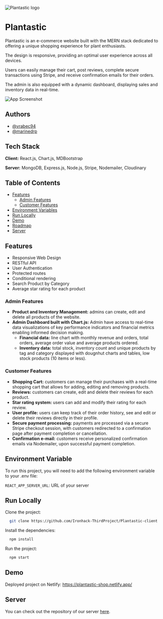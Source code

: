 
<picture>
  <source media="(prefers-color-scheme: dark)" srcset="https://res.cloudinary.com/dm6a8aocc/image/upload/v1676302000/third-project/image-name-removebg-preview_ppgy33.png">
  <source media="(prefers-color-scheme: light)" srcset="https://res.cloudinary.com/dm6a8aocc/image/upload/v1676296604/third-project/image-name-removebg-preview_naj2ku.png">
  <img alt="Plantastic logo" src="https://res.cloudinary.com/dm6a8aocc/image/upload/v1676296604/third-project/image-name-removebg-preview_naj2ku.png">
</picture>


# Plantastic

Plantastic is an e-commerce website built with the MERN stack dedicated to offering a unique shopping experience for plant enthusiasts. 

The design is responsive, providing an optimal user experience across all devices. 

Users can easily manage their cart, post reviews, complete secure transactions using Stripe, and receive confirmation emails for their orders. 

The admin is also equipped with a dynamic dashboard, displaying sales and inventory data in real-time.

![App Screenshot](https://res.cloudinary.com/dm6a8aocc/image/upload/v1676297180/third-project/Screenshot1_xoz1qm.png)
## Authors

- [@vrabec94](https://github.com/vrabec94)
- [@marinedrp](https://github.com/marinedrp)


## Tech Stack

**Client:** React.js, Chart.js, MDBootstrap

**Server:** MongoDB, Express.js, Node.js, Stripe, Nodemailer, Cloudinary

## Table of Contents

* [Features](#features)
  - [Admin Features](#admin-features)
  - [Customer Features](#customer-features)
* [Environment Variables](#environment-variables)
* [Run Locally](#run-locally)
* [Demo](#demo)
* [Roadmap](#roadmap)
* [Server](#server)

## Features

- Responsive Web Design
- RESTful API
- User Authentication
- Protected routes
- Conditional rendering
- Search Product by Category
- Average star rating for each product

### Admin Features
- **Product and Inventory Management:** admins can create, edit and delete all products of the website.
- **Admin Dashboard built with Chart.js:** Admin have access to real-time data visualizations of key performance indicators and financial metrics enabling informed decision making.
    - **Financial data:** line chart with monthly revenue and orders, total orders, average order value and average products ordered.
    - **Inventory data:** total stock, inventory count and unique products by tag and category displayed with dougnhut charts and tables, low stock products (10 items or less).

### Customer Features
- **Shopping Cart:** customers can manage their purchases with a real-time shopping cart that allows for adding, editing and removing products.
- **Reviews:** customers can create, edit and delete their reviews for each product.
- **Star rating system:** users can add and modify their rating for each review.
- **User profile:** users can keep track of their order history, see and edit or delete their reviews directly in their profile.
- **Secure payment processing:** payments are processed via a secure Stripe checkout session, with customers redirected to a confirmation page after payment completion or cancellation.
- **Confirmation e-mail:** customers receive personalized confirmation emails via Nodemailer, upon successful payment completion.

## Environment Variable

To run this project, you will need to add the following environment variable to your .env file:

`REACT_APP_SERVER_URL`: URL of your server


## Run Locally

Clone the project:

```bash
  git clone https://github.com/Ironhack-ThirdProject/Plantastic-client
```

Install the dependencies:

```bash
  npm install
```

Run the project:

```bash
  npm start
```


## Demo

Deployed project on Netlify: https://plantastic-shop.netlify.app/




## Server

You can check out the repository of our server [here](https://github.com/Ironhack-ThirdProject/Plantastic-server).